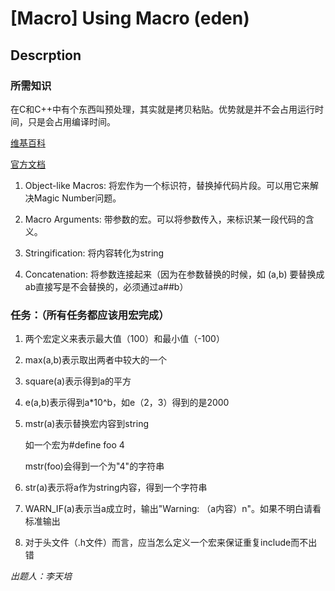 # [Macro] Using Macro (eden)

## Descrption

### 所需知识

在C和C++中有个东西叫预处理，其实就是拷贝粘贴。优势就是并不会占用运行时间，只是会占用编译时间。

[维基百科](https://zh.wikipedia.org/wiki/预处理器)

[官方文档](https://gcc.gnu.org/onlinedocs/cpp/Macros.html#Macros)

1. Object-like Macros: 将宏作为一个标识符，替换掉代码片段。可以用它来解决Magic Number问题。

2. Macro Arguments: 带参数的宏。可以将参数传入，来标识某一段代码的含义。

3. Stringification: 将内容转化为string

4. Concatenation: 将参数连接起来（因为在参数替换的时候，如 (a,b) 要替换成ab直接写是不会替换的，必须通过a##b）

### 任务：（所有任务都应该用宏完成）

1. 两个宏定义来表示最大值（100）和最小值（-100）

2. max(a,b)表示取出两者中较大的一个

3. square(a)表示得到a的平方

4. e(a,b)表示得到a*10^b，如e（2，3）得到的是2000

5. mstr(a)表示替换宏内容到string

     如一个宏为#define foo 4

     mstr(foo)会得到一个为"4"的字符串

6. str(a)表示将a作为string内容，得到一个字符串

7. WARN_IF(a)表示当a成立时，输出"Warning: （a内容）n"。如果不明白请看标准输出

8. 对于头文件（.h文件）而言，应当怎么定义一个宏来保证重复include而不出错

*出题人：李天培*
